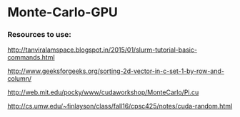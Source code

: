 # Monte-Carlo-GPU

### Resources to use: 

http://tanviralamspace.blogspot.in/2015/01/slurm-tutorial-basic-commands.html

http://www.geeksforgeeks.org/sorting-2d-vector-in-c-set-1-by-row-and-column/ 

http://web.mit.edu/pocky/www/cudaworkshop/MonteCarlo/Pi.cu

http://cs.umw.edu/~finlayson/class/fall16/cpsc425/notes/cuda-random.html


